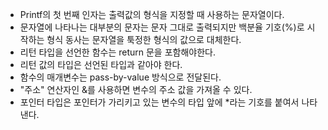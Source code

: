 - Printf의 첫 번째 인자는 출력값의 형식을 지정할 때 사용하는 문자열이다.
- 문자열에 나타나는 대부분의 문자는 문자 그대로 출력되지만 백분율 기호(%)로
시작하는 형식 동사는 문자열을 툭정한 형식의 값으로 대체한다.
- 리턴 타입을 선언한 함수는 return 문을 포함해야한다.
- 리턴 값의 타입은 선언된 타입과 같아야 한다.
- 함수의 매개변수는 pass-by-value 방식으로 전달된다.
- "주소" 연산자인 &를 사용하면 변수의 주소 값을 가져올 수 있다.
- 포인터 타입은 포인터가 가리키고 있는 변수의 타입 앞에 *라는 기호를
붙여서 나타낸다.